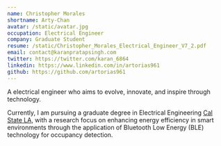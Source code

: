 ```yaml
---
name: Christopher Morales
shortname: Arty-Chan
avatar: /static/avatar.jpg
occupation: Electrical Engineer
company: Graduate Student
resume: /static/Christopher_Morales_Electrical_Engineer_V7_2.pdf
email: contact@karanpratapsingh.com
twitter: https://twitter.com/karan_6864
linkedin: https://www.linkedin.com/in/artorias961
github: https://github.com/artorias961
---
```


A electrical engineer who aims to evolve, innovate, and inspire through technology.

Currently, I am pursuing a graduate degree in Electrical Engineering [Cal State LA](https://www.calstatela.edu/ecst/ece), with a research focus on enhancing energy efficiency in smart environments through the application of Bluetooth Low Energy (BLE) technology for occupancy detection. 




